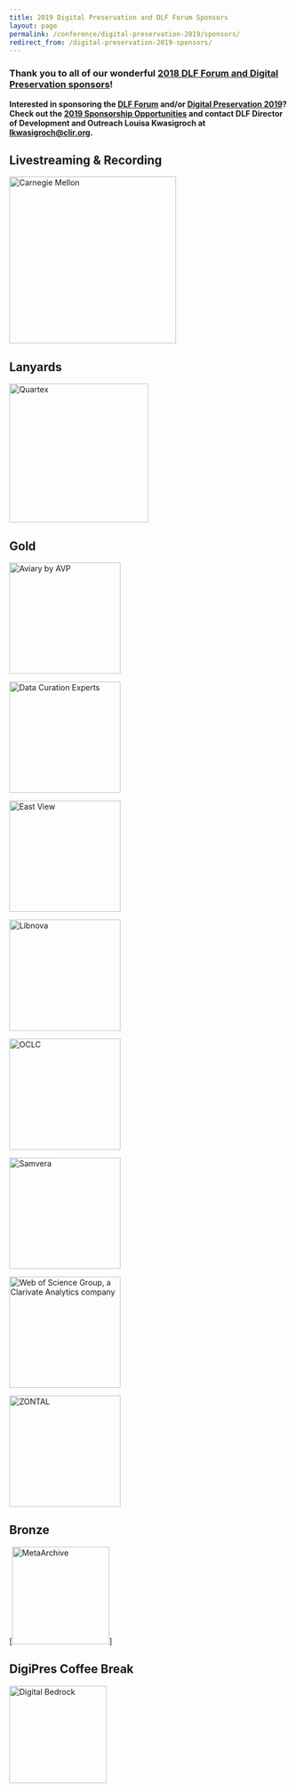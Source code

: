 ```yaml
---
title: 2019 Digital Preservation and DLF Forum Sponsors
layout: page
permalink: /conference/digital-preservation-2019/sponsors/
redirect_from: /digital-preservation-2019-sponsors/
---
```


### **Thank you to all of our wonderful [2018 DLF Forum and Digital Preservation sponsors](https://ndsa.org/digital-preservation-2018-sponsors/)!**


**Interested in sponsoring the [DLF Forum](https://forum2019.diglib.org) and/or [Digital Preservation 2019](https://ndsa.org/meetings/)? Check out the [2019 Sponsorship Opportunities](https://forum2019.diglib.org/sponsorship-opportunities/) and contact DLF Director of Development and Outreach Louisa Kwasigroch at [lkwasigroch@clir.org](mailto:lkwasigroch@clir.org).**

## **Livestreaming & Recording**

[<img alt="Carnegie Mellon" width="300" src='{{ "/images/sponsors/UL_CMU_Logo_Horiz_Black.jpg"}}'>](https://www.library.cmu.edu/)


## **Lanyards**

[<img alt="Quartex" width="250" src='{{ "/images/sponsors/Quartex_pos_rgb - transparent 1000px w.png"}}'>](https://www.quartexcollections.com/)


## **Gold**

[<img alt="Aviary by AVP" width="200" src='{{ "/images/sponsors/AviaryByAvpLogo.png"}}'>](https://www.weareavp.com)

[<img alt="Data Curation Experts" width="200" src='{{ "/images/sponsors/DCE_transparentbackground.png"}}'>](https://curationexperts.com/)

[<img alt="East View" width="200" src='{{ "/images/sponsors/EastView_IS_FullColor.jpg"}}'>](https://www.eastview.com)

[<img alt="Libnova" width="200" src='{{ "/images/sponsors/LIBNOVA-logo.png"}}'>](https://www.libnova.com/en)

[<img alt="OCLC" width="200" src='{{ "/images/sponsors/OCLC_Logo_H_Color_NoTag.png"}}'>](https://www.oclc.org/)

[<img alt="Samvera" width="200" src='{{ "/images/sponsors/samvera-fall-TM.jpg"}}'>](https://samvera.org)

[<img alt="Web of Science Group, a Clarivate Analytics company" width="200" src='{{ "/images/Zontal_C_002.png"}}'>](https://clarivate.com/webofsciencegroup/)

[<img alt="ZONTAL" width="200" src='{{ "/images/sponsors/WS_endorsed-logo_RGB_colour.jpg"}}'>](https://www.zontal.io/)


## **Bronze**

[<img alt="MetaArchive" width="175" src='{{ "/images/sponsors/MetaArchive_coop_logo.png"}}'>]


## **DigiPres Coffee Break**

[<img alt="Digital Bedrock" width="175" src='{{ "/images/sponsors/Digital_Bedrock_logoB.jpg"}}'>](https://www.digitalbedrock.com)

